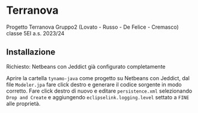 # Terranova
Progetto Terranova Gruppo2 (Lovato - Russo - De Felice - Cremasco) classe 5EI a.s. 2023/24

## Installazione
Richiesto: Netbeans con Jeddict già configurato completamente

Aprire la cartella ``tynamo-java`` come progetto su Netbeans con Jeddict, dal file ``Modeler.jpa`` fare click destro e generare il codice sorgente in modo corretto. Fare click destro di nuovo e editare ``persistence.xml`` selezionando ``Drop and Create`` e aggiungendo ``eclipselink.logging.level`` settato a ``FINE`` alle proprietà.